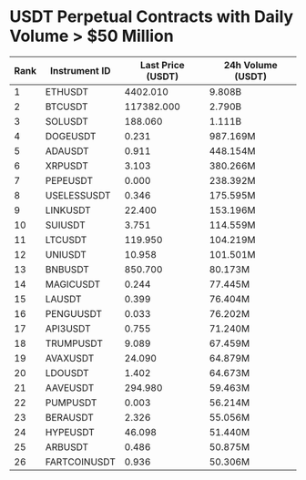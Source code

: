 # USDT Perpetual Contracts with Daily Volume > $50 Million

| Rank | Instrument ID | Last Price (USDT) | 24h Volume (USDT) |
|------|---------------|-------------------|-------------------|
| 1 | ETHUSDT | 4402.010 | 9.808B |
| 2 | BTCUSDT | 117382.000 | 2.790B |
| 3 | SOLUSDT | 188.060 | 1.111B |
| 4 | DOGEUSDT | 0.231 | 987.169M |
| 5 | ADAUSDT | 0.911 | 448.154M |
| 6 | XRPUSDT | 3.103 | 380.266M |
| 7 | PEPEUSDT | 0.000 | 238.392M |
| 8 | USELESSUSDT | 0.346 | 175.595M |
| 9 | LINKUSDT | 22.400 | 153.196M |
| 10 | SUIUSDT | 3.751 | 114.559M |
| 11 | LTCUSDT | 119.950 | 104.219M |
| 12 | UNIUSDT | 10.958 | 101.501M |
| 13 | BNBUSDT | 850.700 | 80.173M |
| 14 | MAGICUSDT | 0.244 | 77.445M |
| 15 | LAUSDT | 0.399 | 76.404M |
| 16 | PENGUUSDT | 0.033 | 76.202M |
| 17 | API3USDT | 0.755 | 71.240M |
| 18 | TRUMPUSDT | 9.089 | 67.459M |
| 19 | AVAXUSDT | 24.090 | 64.879M |
| 20 | LDOUSDT | 1.402 | 64.673M |
| 21 | AAVEUSDT | 294.980 | 59.463M |
| 22 | PUMPUSDT | 0.003 | 56.214M |
| 23 | BERAUSDT | 2.326 | 55.056M |
| 24 | HYPEUSDT | 46.098 | 51.440M |
| 25 | ARBUSDT | 0.486 | 50.875M |
| 26 | FARTCOINUSDT | 0.936 | 50.306M |
